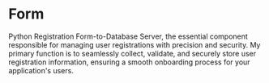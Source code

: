 # Form
Python Registration Form-to-Database Server, the essential component responsible for managing user registrations with precision and security. My primary function is to seamlessly collect, validate, and securely store user registration information, ensuring a smooth onboarding process for your application's users.
